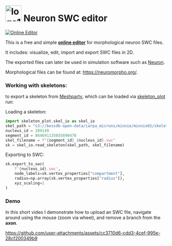 # <img src="https://github.com/user-attachments/assets/02590b93-04b6-4685-8db7-34be9a607554" alt="logo192" width="50" /> Neuron SWC editor
[![Online Editor](https://github.com/deangeckt/swc_editor/actions/workflows/pages/pages-build-deployment/badge.svg)](https://deangeckt.github.io/swc_editor/)

This is a free and simple [**online editor**](https://deangeckt.github.io/swc_editor/) for morphological neuron SWC files.

It includes: visualize, edit, import and export SWC files in 2D.

The exported files can later be used in simulation software such as [Neuron](https://www.neuron.yale.edu/neuron/).

Morphological files can be found at: https://neuromorpho.org/.

### Working with skeletons:
to export a skeleton from [Meshparty](https://github.com/CAVEconnectome/MeshParty), which can be loaded via [skeleton_plot](https://github.com/AllenInstitute/skeleton_plot/tree/main) run:

Loading a skeleton:
```python
import skeleton_plot.skel_io as skel_io
skel_path = "s3://bossdb-open-data/iarpa_microns/minnie/minnie65/skeletons/v661/skeletons/"  
nucleus_id = 189149
segment_id = 864691135855890478
skel_filename = f"{segment_id}_{nucleus_id}.swc"
sk = skel_io.read_skeleton(skel_path, skel_filename)
```
Exporting to SWC:
```python
sk.export_to_swc(
    f'{nucleus_id}.swc',
    node_labels=sk.vertex_properties["compartment"],
    radius=np.array(sk.vertex_properties["radius"]),
    xyz_scaling=1
)
```

### Demo
In this short video I demonstrate how to upload an SWC file, navigate around using the mouse (zoom via wheel), and remove a branch from the **axon**.

https://github.com/user-attachments/assets/cc3710d6-cdd3-4cef-995e-28cf200349b9


